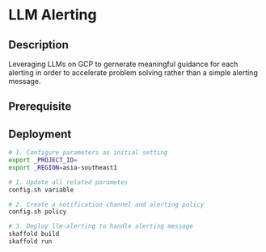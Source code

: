 # LLM Alerting

## Description
Leveraging LLMs on GCP to gernerate meaningful guidance for each alerting in order to accelerate problem solving rather than a simple alerting message.

## Prerequisite 


## Deployment
```bash
# 1. Configure parameters as initial setting
export _PROJECT_ID=
export _REGION=asia-southeast1

# 1. Update all related parametes
config.sh variable

# 2. Create a notification channel and alerting policy
config.sh policy

# 3. Deploy llm-alerting to handle alerting message
skaffold build
skaffold run

```